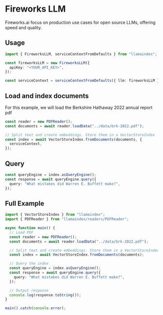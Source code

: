 # Fireworks LLM

Fireworks.ai focus on production use cases for open source LLMs, offering speed and quality.

## Usage

```ts
import { FireworksLLM, serviceContextFromDefaults } from "llamaindex";

const fireworksLLM = new FireworksLLM({
  apiKey: "<YOUR_API_KEY>",
});

const serviceContext = serviceContextFromDefaults({ llm: fireworksLLM });
```

## Load and index documents

For this example, we will load the Berkshire Hathaway 2022 annual report pdf

```ts
const reader = new PDFReader();
const documents = await reader.loadData("../data/brk-2022.pdf");

// Split text and create embeddings. Store them in a VectorStoreIndex
const index = await VectorStoreIndex.fromDocuments(documents, {
  serviceContext,
});
```

## Query

```ts
const queryEngine = index.asQueryEngine();
const response = await queryEngine.query({
  query: "What mistakes did Warren E. Buffett make?",
});
```

## Full Example

```ts
import { VectorStoreIndex } from "llamaindex";
import { PDFReader } from "llamaindex/readers/PDFReader";

async function main() {
  // Load PDF
  const reader = new PDFReader();
  const documents = await reader.loadData("../data/brk-2022.pdf");

  // Split text and create embeddings. Store them in a VectorStoreIndex
  const index = await VectorStoreIndex.fromDocuments(documents);

  // Query the index
  const queryEngine = index.asQueryEngine();
  const response = await queryEngine.query({
    query: "What mistakes did Warren E. Buffett make?",
  });

  // Output response
  console.log(response.toString());
}

main().catch(console.error);
```
